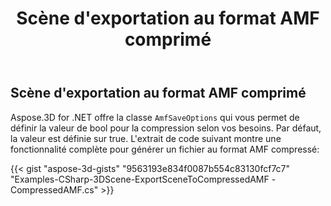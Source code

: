 ﻿---
title: Scène d'exportation au format AMF comprimé
type: docs
weight: 30
url: /fr/net/export-scene-to-compressed-amf-format/
description: Aspose.3D for .NET offre la classe AmfSaveOptions qui vous permet de définir la valeur bool pour la compression selon vos besoins. Par défaut, la valeur est définie sur true.
---
## **Scène d'exportation au format AMF comprimé**
Aspose.3D for .NET offre la classe `AmfSaveOptions` qui vous permet de définir la valeur de bool pour la compression selon vos besoins. Par défaut, la valeur est définie sur true. L'extrait de code suivant montre une fonctionnalité complète pour générer un fichier au format AMF compressé:

{{< gist "aspose-3d-gists" "9563193e834f0087b554c83130fcf7c7" "Examples-CSharp-3DScene-ExportSceneToCompressedAMF -CompressedAMF.cs" >}}

